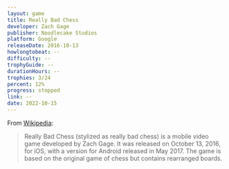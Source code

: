 ```yaml
---
layout: game
title: Really Bad Chess
developer: Zach Gage
publisher: Noodlecake Studios
platform: Google
releaseDate: 2016-10-13
howlongtobeat: --
difficulty: --
trophyGuide: --
durationHours: --
trophies: 3/24
percent: 12%
progress: stopped
link: --
date: 2022-10-15
---
```


From [Wikipedia](https://en.wikipedia.org/wiki/Really_Bad_Chess):

> Really Bad Chess (stylized as really bad chess) is a mobile video game developed by Zach Gage. It was released on October 13, 2016, for iOS, with a version for Android released in May 2017. The game is based on the original game of chess but contains rearranged boards.
